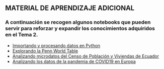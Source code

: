## MATERIAL DE APRENDIZAJE ADICIONAL

### A continuación se recogen algunos notebooks que pueden servir para reforzar y expandir los conocimientos adquiridos en el Tema 2. 
* [Importando y procesando datos en Python](https://github.com/otoperalias/Coyuntura/blob/main/clases/Tema2_VI.ipynb)
* [Explorando la Penn World Table](https://github.com/otoperalias/Coyuntura/blob/_2022/clases/Tema2_ExplorandoPWT.ipynb)
* [Analizando microdatos del Censo de Población y Viviendas de Ecuador](https://github.com/otoperalias/teaching/blob/TallerUTE_AnalisisCuanti/UTE_TallerAnalisisCuanti.ipynb)
* [Analizando los datos de la pandemia de COVID19 en Europa](https://github.com/otoperalias/Coyuntura/blob/_2022/clases/Tema2_Pandemia_COVID19_Europa.ipynb)
